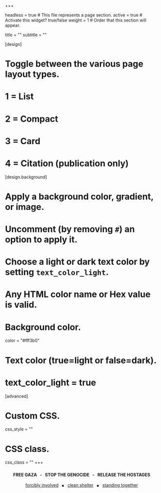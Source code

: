 +++

headless = true  # This file represents a page section.
active = true  # Activate this widget? true/false
weight = 1  # Order that this section will appear.
  
title = ""
subtitle = ""

[design]
  # Toggle between the various page layout types.
  #   1 = List
  #   2 = Compact
  #   3 = Card
  #   4 = Citation (publication only)


[design.background]
  # Apply a background color, gradient, or image.
  #   Uncomment (by removing `#`) an option to apply it.
  #   Choose a light or dark text color by setting `text_color_light`.
  #   Any HTML color name or Hex value is valid.
  
  # Background color.
  color = "#fff3b0"

  # Text color (true=light or false=dark).
  # text_color_light = true  
  
[advanced]
 # Custom CSS. 
 css_style = ""
 
 # CSS class.
 css_class = ""
+++

<div style="text-align: center; padding: 10px; font-weight: bold;">
  FREE GAZA &nbsp;&nbsp;-&nbsp;&nbsp; STOP THE GENOCIDE &nbsp;&nbsp;-&nbsp;&nbsp; RELEASE THE HOSTAGES
  <br>
  <br>
  <span style="font-weight: normal; font-size: normal;">
    <a href="https://www.thedailyfile.org/forcibly-involved" target="_blank">forcibly involved</a>
    <span style="display: inline-block; width: 6px; height: 6px; background-color: black; border-radius: 50%; margin: 0 8px; vertical-align: middle;"></span>
    <a href="https://www.cleanshelter.org/" target="_blank">clean shelter</a>
    <span style="display: inline-block; width: 6px; height: 6px; background-color: black; border-radius: 50%; margin: 0 8px; vertical-align: middle;"></span>
    <a href="https://www.standing-together.org/en" target="_blank">standing together</a>
  </span>
</div>



